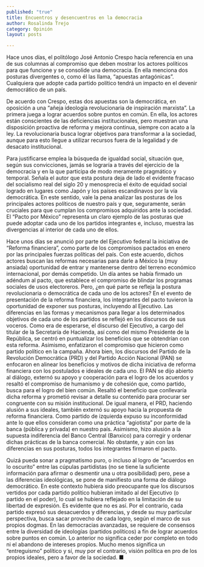 ```yaml
---
published: "true"
title: Encuentros y desencuentros en la democracia
author: Rosalinda Trejo
category: Opinión
layout: posts

---
```


Hace unos días, el politólogo José Antonio Crespo hacía referencia en una de sus columnas al compromiso que deben mostrar los actores políticos para que funcione y se consolide una democracia. En ella menciona dos posturas divergentes o, como él las llama, “apuestas antagónicas”. Cualquiera que adopte cada partido político tendrá un impacto en el devenir democrático de un
país.

De acuerdo con Crespo, estas dos apuestas son la democrática, en oposición a una “añeja ideología revolucionaria de inspiración marxista”. La primera juega a lograr acuerdos sobre puntos en común. En ella, los actores están conscientes de las deficiencias institucionales, pero muestran una disposición proactiva de reforma y mejora continua, siempre con acato a la ley. La revolucionaria busca lograr objetivos para transformar a la sociedad, aunque para esto llegue a utilizar recursos fuera de la legalidad y de desacato institucional.

Para justificarse emplea la búsqueda de igualdad social, situación que, según sus convicciones, jamás se lograría a través del ejercicio de la democracia y en la que participa de modo meramente pragmático y temporal. Señala el autor que esta postura deja de lado el evidente fracaso del socialismo real del siglo 20 y menosprecia el éxito de equidad social logrado en lugares como Japón y los países escandinavos por la vía democrática.
En este sentido, vale la pena analizar las posturas de los principales actores políticos de nuestro país y que, seguramente, serán cruciales para que cumplan los compromisos adquiridos ante la sociedad. El “Pacto por México” representa un claro ejemplo de las posturas que puede adoptar cada uno de los partidos integrantes e, incluso, muestra las divergencias al interior de cada uno de ellos.

Hace unos días se anunció por parte del Ejecutivo federal la iniciativa de “Reforma financiera”, como parte de los compromisos pactados en enero por las principales fuerzas políticas del país. Con este acuerdo, dichos actores buscan las reformas necesarias para darle a México la (muy ansiada) oportunidad de entrar y mantenerse dentro del terreno económico internacional, por demás competido.
Un día antes se había firmado un adéndum al pacto, que establece el compromiso de blindar los programas sociales de usos electoreros. Pero, ¿en qué parte se refleja la postura revolucionaria o democrática de cada uno de los actores?
En el evento de presentación de la reforma financiera, los integrantes del pacto tuvieron la oportunidad de exponer sus posturas, incluyendo al Ejecutivo. Las diferencias en las formas y mecanismos para llegar a los determinados objetivos de cada uno de los partidos se reflejó en los discursos de sus voceros.
Como era de esperarse, el discurso del Ejecutivo, a cargo del titular de la Secretaría de Hacienda, así como del mismo Presidente de la República, se centró en puntualizar los beneficios que se obtendrían con esta reforma. Asimismo, enfatizaron el compromiso que hicieron como partido político en la campaña. Ahora bien, los discursos del Partido de la Revolución Democrática (PRD) y del Partido Acción Nacional (PAN) se enfocaron en alinear los beneficios y motivos de dicha iniciativa de reforma financiera con los postulados e ideales de cada uno. El PAN se dijo abierto al diálogo, externó su apoyo y cooperación para el logro de los acuerdos y resaltó el compromiso de humanismo y de cohesión que, como partido, busca para el logro del bien común. Resaltó el beneficio que conllevaría dicha reforma y prometió revisar a detalle su contenido para procurar ser congruente con su misión institucional.
De igual manera, el PRD, haciendo alusión a sus ideales, también externó su apoyo hacia la propuesta de reforma financiera. Como partido de izquierda expuso su inconformidad ante lo que ellos consideran como una práctica “agiotista” por parte de la banca (pública y privada) en nuestro país. Asimismo, hizo alusión a la supuesta indiferencia del Banco Central (Banxico) para corregir y ordenar dichas prácticas de la banca comercial. No obstante, y aún con las diferencias en sus posturas, todos los integrantes firmaron el pacto.

Quizá pueda sonar a pragmatismo puro, o incluso al logro de “acuerdos en lo oscurito” entre las cúpulas partidistas (no se tiene la suficiente información para afirmar o desmentir una u otra posibilidad) pero, pese a las diferencias ideológicas, se pone de manifiesto una forma de diálogo democrático.
En este contexto hubiera sido preocupante que los discursos vertidos por cada partido político hubieran imitado al del Ejecutivo (o partido en el poder), lo cual se hubiera reflejado en la limitación de su libertad de expresión. Es evidente que no es así. Por el contrario, cada partido expresó sus desacuerdos y diferencias, y desde su muy particular perspectiva, busca sacar provecho de cada logro, según el marco de sus propios dogmas.
En las democracias avanzadas, se requiere de consensos entre la diversidad de ideologías (partidos políticos) a fin de lograr acuerdos sobre puntos en común. Lo anterior no significa ceder por completo en todo ni el abandono de intereses propios. Mucho menos significa un “entreguismo” político y sí, muy por el contrario, visión política en pro de los propios ideales, pero a favor de la sociedad. ■
